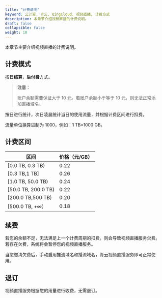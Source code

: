 ```yaml
---
title: "计费说明"
keyword: 云计算, 青云, QingCloud, 视频直播, 计费方式
description: 本章节介绍视频直播的计费说明。
draft: false
collapsible: false
weight: 10
---
```


本章节主要介绍视频直播的计费说明。

## 计费模式

按**日结算**，**后付费**方式。

> **注意：**
>
> 账户余额需要保证大于 10 元。若账户余额小于等于 10 元，则无法正常添加直播域名。

按日进行统计，次日凌晨统计当日的使用流量，并根据计费区间进行扣费。

流量单位换算进制为 1000，例如：1 TB=1000 GB。

## 计费区间

| 区间                | 价格（元/GB） |
| ------------------- | ------------- |
| [0.0 TB, 0.3 TB)    | 0.22          |
| [0.3 TB,1 TB]       | 0.26          |
| [1.0 TB, 50.0 TB)   | 0.24          |
| [50.0 TB, 200.0 TB) | 0.22          |
| [200.0 TB,500 TB)   | 0.20          |
| [500.0 TB, +∞）     | 0.18          |

## 续费

若您的余额不足，无法满足上一个计费周期的扣费，则会导致视频直播服务欠费。若存在欠费，系统将会暂停您的视频直播服务。

当您缴清欠费后，手动启用推流域名和播流域名，青云视频直播服务即可正常使用。

## 退订

视频直播服务根据您的用量进行收费，无需退订。



